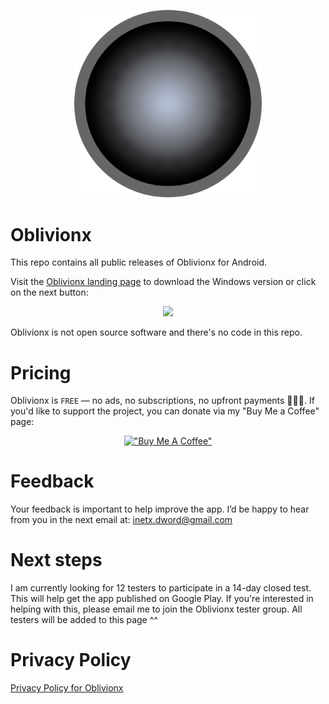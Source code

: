 <p align="center">
	<img src="https://github.com/itonx/oblivionx-android-releases/blob/main/images/Oblivionx.svg" width="300"/>
</p>

# Oblivionx

This repo contains all public releases of Oblivionx for Android.

Visit the [Oblivionx landing page](https://itonx.dev/apps/oblivionx/) to download the Windows version or click on the next button:

<p align="center">
	<a href="[https://apps.microsoft.com/detail/9nhvsnjsx74g?mode=direct](https://apps.microsoft.com/detail/9PMFMMQ6L008?mode=direct)">
		<img src="https://get.microsoft.com/images/en-us%20light.svg" width="200"/>
	</a>
</p>

Oblivionx is not open source software and there's no code in this repo.

# Pricing
Oblivionx is `FREE` — no ads, no subscriptions, no upfront payments 🙅🏻‍♂️. If you'd like to support the project, you can donate via my "Buy Me a Coffee" page:

<div markdown="1" align="center">
  
  [!["Buy Me A Coffee"](https://www.buymeacoffee.com/assets/img/custom_images/orange_img.png)](buymeacoffee.com/itonx)
  
</div>

# Feedback
Your feedback is important to help improve the app. I’d be happy to hear from you in the next email at: inetx.dword@gmail.com

# Next steps
I am currently looking for 12 testers to participate in a 14-day closed test. This will help get the app published on Google Play. If you're interested in helping with this, please email me to join the Oblivionx tester group. All testers will be added to this page ^^

# Privacy Policy
[Privacy Policy for Oblivionx](https://itonx.dev/privacy-policy-oblivionx)

